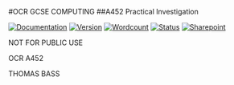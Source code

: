 #OCR GCSE COMPUTING
##A452 Practical Investigation

[![Documentation](https://img.shields.io/badge/documentation-Draft1-brightgreen.svg)]()
[![Version](https://img.shields.io/badge/version-1.0-brightgreen.svg)](https://github.com/electric-blue-green/GSCE-Coursework-Weblang-Q3-TrafficLights/releases)
[![Wordcount](https://img.shields.io/badge/wordcount-uncounted-red.svg)](http://app.uio.no/ifi/texcount/online.php)
[![Status](https://img.shields.io/badge/status-alpha-red.svg)]()
[![Sharepoint](https://img.shields.io/badge/sharepoint-ComputingCoursework-8158f9.svg?style=social)](https://tasks.office.com/rgshw.onmicrosoft.com/en-GB/Home/PlanViews/3Kba8GTx70Cn-PL5xPL38ZYAAMD1)


NOT FOR PUBLIC USE

OCR A452

THOMAS BASS
